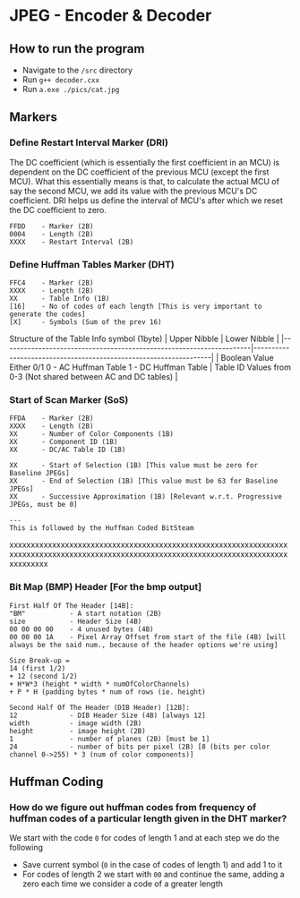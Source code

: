 # JPEG - Encoder & Decoder

## How to run the program

- Navigate to the `/src` directory
- Run `g++ decoder.cxx`
- Run `a.exe ./pics/cat.jpg`

## Markers

### Define Restart Interval Marker (DRI)
The DC coefficient (which is essentially the first coefficient in an MCU) is dependent on the DC coefficient of the previous MCU (except the first MCU). What this essentially means is that, to calculate the actual MCU of say the second MCU, we add its value with the previous MCU's DC coefficient. 
DRI helps us define the interval of MCU's after which we reset the DC coefficient to zero.
```
FFDD    - Marker (2B)
0004    - Length (2B)
XXXX    - Restart Interval (2B)
```

### Define Huffman Tables Marker (DHT)
```
FFC4    - Marker (2B)
XXXX    - Length (2B)
XX      - Table Info (1B)
[16]    - No of codes of each length [This is very important to generate the codes]
[X]     - Symbols (Sum of the prev 16)
```
Structure of the Table Info symbol (1byte)
| Upper Nibble                                                        | Lower Nibble                                                     |
|---------------------------------------------------------------------|------------------------------------------------------------------|
| Boolean Value Either 0/1  0 - AC Huffman Table 1 - DC Huffman Table | Table ID   Values from 0-3 (Not shared between AC and DC tables) |

### Start of Scan Marker (SoS)
```
FFDA    - Marker (2B)
XXXX    - Length (2B)
XX      - Number of Color Components (1B)
XX      - Component ID (1B)
XX      - DC/AC Table ID (1B)

XX      - Start of Selection (1B) [This value must be zero for Baseline JPEGs]
XX      - End of Selection (1B) [This value must be 63 for Baseline JPEGs]
XX      - Successive Approximation (1B) [Relevant w.r.t. Progressive JPEGs, must be 0]

---
This is followed by the Huffman Coded BitSteam
```

xxxxxxxxxxxxxxxxxxxxxxxxxxxxxxxxxxxxxxxxxxxxxxxxxxxxxxxxxxxxxxxxxxxxxxxxxxxxxxxxxxxxxxxxxxxxxxxxxxxxxxxxxxxxxxxxxxxxxxxxxxxxxxxxxxxxxxxxxxx

### Bit Map (BMP) Header [For the bmp output]
```
First Half Of The Header [14B]:
"BM"           - A start notation (2B)
size           - Header Size (4B)
00 00 00 00    - 4 unused bytes (4B)
00 00 00 1A    - Pixel Array Offset from start of the file (4B) [will always be the said num., because of the header options we're using]

Size Break-up = 
14 (first 1/2)
+ 12 (second 1/2)
+ H*W*3 (height * width * numOfColorChannels)
+ P * H (padding bytes * num of rows (ie. height)

Second Half Of The Header (DIB Header) [12B]:
12             - DIB Header Size (4B) [always 12]
width          - image width (2B)
height         - image height (2B)
1              - number of planes (2B) [must be 1]
24             - number of bits per pixel (2B) [8 (bits per color channel 0->255) * 3 (num of color components)]
```

## Huffman Coding
### How do we figure out huffman codes from frequency of huffman codes of a particular length given in the DHT marker?
We start with the code ```0``` for codes of length 1 and at each step we do the following
* Save current symbol (```0``` in the case of codes of length 1) and add 1 to it
* For codes of length 2 we start with ```00``` and continue the same, adding a zero each time we consider a code of a greater length


